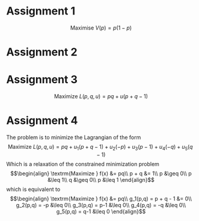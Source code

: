 # Assignment 1
$$\textrm{Maximise } V(p)=p(1-p)$$
# Assignment 2
# Assignment 3
$$\textrm{Maximize }L(p,q,u) = pq + u(p+q-1)$$
# Assignment 4
The problem is to minimize the Lagrangian of the form
$$\textrm{Maximize }L(p,q,u) = pq + u_1(p+q-1) + u_2(-p) + u_3(p-1) + u_4(-q) + u_5(q-1)$$
Which is a relaxation of the constrained minimization problem
$$\begin{align}
\textrm{Maximize } f(x) &= pq\\
p + q &= 1\\
p &\geq 0\\
p &\leq 1\\
q &\geq 0\\
p &\leq 1
\end{align}$$
which is equivalent to
$$\begin{align}
\textrm{Maximize } f(x) &= pq\\
g_1(p,q) = p + q - 1 &= 0\\
g_2(p,q) = -p  &\leq 0\\
g_3(p,q) = p-1 &\leq 0\\
g_4(p,q) = -q  &\leq 0\\
g_5(p,q) = q-1 &\leq 0
\end{align}$$
